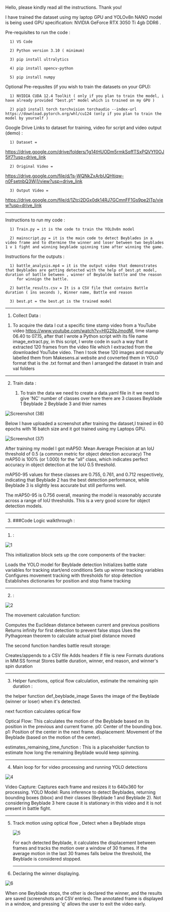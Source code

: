 Hello, please kindly read all the instructions. Thank you!

I have trained the dataset using my laptop GPU and YOLOv8n NANO model is being used
GPU specification: NVIDIA GeForce RTX 3050 Ti 4gb DDR6 .


Pre-requisites to run the code :

      1) VS Code 
      
      2) Python version 3.10 ( minimum)
      
      3) pip install ultralytics
      
      4) pip install opencv-python
      
      5) pip install numpy
      
Optional Pre-requsites (if you wish to train the datasets on your GPU):

      1) NVIDIA CUDA 12.4 Toolkit ( only if you plan to train the model, i have already provided "best.pt" model which is trained on my GPU ) 
      
      2) pip3 install torch torchvision torchaudio --index-url https://download.pytorch.org/whl/cu124 (only if you plan to train the model by yourself )



Google Drive Links to dataset for training, video for script and video output (demo) :

      1) Dataset = 
      
https://drive.google.com/drive/folders/1g14tHUODm5rmkSqffTSxPQVYf0OJ5lf7?usp=drive_link
      
      2) Original Video = 
      
https://drive.google.com/file/d/1s-WQNkZxArbUQHtiqw-n0FsetnbQ3Wj1/view?usp=drive_link
      
      3) Output Video =
      
https://drive.google.com/file/d/1Ztcj2DGx0dk14RJ7GCmnFF1Gs9pe2ITp/view?usp=drive_link

---

Instructions to run my code :

      1) Train.py = it is the code to train the YOLOv8n model
      
      2) mainscript.py = it is the main code to detect Beyblades in a video frame and to dtermine the winner and loser between two beyblades 1 v 1 fight and winning beyblade spinning time after winning the game.

Instructions for the outputs :

      1) battle_analysis.mp4 = it is the output video that demonstrates that Beyblades are getting detected with the help of best.pt model, duration of batlle between , winner of Beybalde battle and the reason 
         for winnign the battle.
      
      2) battle_results.csv = It is a CSV file that contains Battle duration ( ins seconds ), Winner name, Battle end reason
      
      3) best.pt = the best.pt is the trained model 

---

1) Collect Data :

  1.  To acquire the data I cut a specific time stamp video from a YouTube video https://www.youtube.com/watch?v=HlG29zJmodM, time stamp 06.40 to 07.15, after that  I wrote a Python script with its file name 
   image_extract.py, in this script, I wrote code in such a way that it extracted 120 frames from the video file which I extracted from the downloaded YouTube video. Then I took these 120 images and manually labelled them from Makesens.ai website and covnerted them in YOLO format that is the .txt format and then I arranged the dataset in train and val folders

---

2) Train data :

   1.  To train the data we need to create a data.yaml file in it we need to give 'NC' number of classes over here there are 3 classes Beyblade 1 Beyblade 2 Beyblade 3 and thier names

![Screenshot (38)](https://github.com/user-attachments/assets/6300b423-73fa-45b9-9663-1c512fd03fb8)


Below I have uploaded a screenshot after training the dataset,I trained in 60 epochs with 16 batch size and it got trained using my Laptops GPU.



![Screenshot (37)](https://github.com/user-attachments/assets/15dc734b-670f-46d9-a43e-3fed0d34f087)

After training my model I got mAP50: Mean Average Precision at an IoU threshold of 0.5 (a common metric for object detection accuracy) The mAP50 is 100% (or 1.000) for the "all" class, which indicates perfect accuracy in object detection at the IoU 0.5 threshold.

mAP50-95 values for these classes are 0.755, 0.761, and 0.712 respectively, indicating that Beyblade 2 has the best detection performance, while Beyblade 3 is slightly less accurate but still performs well.

The mAP50-95 is 0.756 overall, meaning the model is reasonably accurate across a range of IoU thresholds. This is a very good score for object detection models.


---

3) ###Code Logic walkthrough :

---

1) :

![1](https://github.com/user-attachments/assets/1cf3f0e7-18cf-4318-9ad8-31827dd3459b)


This initialization block sets up the core components of the tracker:

Loads the YOLO model for Beyblade detection
Initializes battle state variables for tracking start/end conditions
Sets up winner tracking variables
Configures movement tracking with thresholds for stop detection
Establishes dictionaries for position and stop frame tracking

---

2)  :



![2](https://github.com/user-attachments/assets/39936b49-33cf-4d03-9681-117605f27485)


The movement calculation function:

Computes the Euclidean distance between current and previous positions
Returns infinity for first detection to prevent false stops
Uses the Pythagorean theorem to calculate actual pixel distance moved


The second function handles battle result storage:

Creates/appends to a CSV file
Adds headers if file is new
Formats durations in MM:SS format
Stores battle duration, winner, end reason, and winner's spin duration

---


3) Helper functions, optical flow calculation, estimate the remaining spin duration :






the helper function def_beyblade_image Saves the image of the Beyblade (winner or loser) when it's detected.

next fucntion  calculates optical flow 

Optical Flow: This calculates the motion of the Beyblade based on its position in the previous and current frame.
p0: Center of the bounding box.
p1: Position of the center in the next frame.
displacement: Movement of the Beyblade (based on the motion of the center).

estimates_remaining_time_function  : This is a placeholder function to estimate how long the remaining Beyblade would keep spinning.

---


4) Main loop for for video processing and running YOLO detections

![4](https://github.com/user-attachments/assets/816f0488-dc32-4579-9f71-7cc1fca3e530)

Video Capture: Captures each frame and resizes it to 640x360 for processing.
YOLO Model: Runs inference to detect Beyblades, returning bounding boxes (bbox) and their classes (Beyblade 1 and Beyblade 2).
Not considering Beyblade 3 here cause it is stationary in this video and it is not present in battle fight.

---


5) Track motion using optical flow , Detect when a Beyblade stops

   ![5](https://github.com/user-attachments/assets/bb0f7d2e-60b2-4ebe-ac5e-d0473852691e)


   For each detected Beyblade, it calculates the displacement between frames and tracks the motion over a window of 30 frames.
   If the average motion in the last 30 frames falls below the threshold, the Beyblade is considered stopped.

   ---


6) Declaring the winner displaying.

   


![6](https://github.com/user-attachments/assets/38214656-8827-43e3-9f38-a54d8253891b)

When one Beyblade stops, the other is declared the winner, and the results are saved (screenshots and CSV entries).
The annotated frame is displayed in a window, and pressing 'q' allows the user to exit the video early.



   


   



